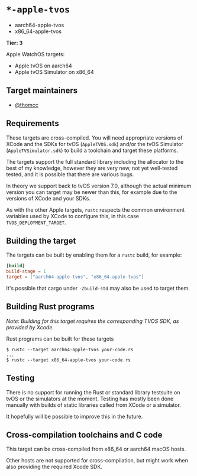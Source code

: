 # `*-apple-tvos`
- aarch64-apple-tvos
- x86_64-apple-tvos

**Tier: 3**

Apple WatchOS targets:
- Apple tvOS on aarch64
- Apple tvOS Simulator on x86_64

## Target maintainers

* [@thomcc](https://github.com/thomcc)

## Requirements

These targets are cross-compiled. You will need appropriate versions of XCode
and the SDKs for tvOS (`AppleTVOS.sdk`) and/or the tvOS Simulator
(`AppleTVSimulator.sdk`) to build a toolchain and target these platforms.

The targets support the full standard library including the allocator to the
best of my knowledge, however they are very new, not yet well-tested tested, and
it is possible that there are various bugs.

In theory we support back to tvOS version 7.0, although the actual minimum
version you can target may be newer than this, for example due to the versions
of XCode and your SDKs.

As with the other Apple targets, `rustc` respects the common environment
variables used by XCode to configure this, in this case
`TVOS_DEPLOYMENT_TARGET`.

## Building the target

The targets can be built by enabling them for a `rustc` build, for example:

```toml
[build]
build-stage = 1
target = ["aarch64-apple-tvos", "x86_64-apple-tvos"]
```

It's possible that cargo under `-Zbuild-std` may also be used to target them.

## Building Rust programs

*Note: Building for this target requires the corresponding TVOS SDK, as provided by Xcode.*

Rust programs can be built for these targets

```text
$ rustc --target aarch64-apple-tvos your-code.rs
...
$ rustc --target x86_64-apple-tvos your-code.rs
```

## Testing

There is no support for running the Rust or standard library testsuite on tvOS
or the simulators at the moment. Testing has mostly been done manually with
builds of static libraries called from XCode or a simulator.

It hopefully will be possible to improve this in the future.

## Cross-compilation toolchains and C code

This target can be cross-compiled from x86_64 or aarch64 macOS hosts.

Other hosts are not supported for cross-compilation, but might work when also
providing the required Xcode SDK.
